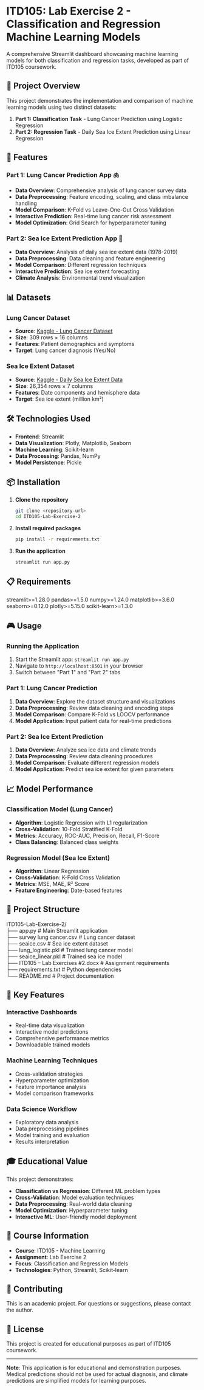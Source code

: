 # ITD105: Lab Exercise 2 - Classification and Regression Machine Learning Models

A comprehensive Streamlit dashboard showcasing machine learning models for both classification and regression tasks, developed as part of ITD105 coursework.

## 🎯 Project Overview

This project demonstrates the implementation and comparison of machine learning models using two distinct datasets:

1. **Part 1: Classification Task** - Lung Cancer Prediction using Logistic Regression
2. **Part 2: Regression Task** - Daily Sea Ice Extent Prediction using Linear Regression

## 🚀 Features

### Part 1: Lung Cancer Prediction App 🫁
- **Data Overview**: Comprehensive analysis of lung cancer survey data
- **Data Preprocessing**: Feature encoding, scaling, and class imbalance handling
- **Model Comparison**: K-Fold vs Leave-One-Out Cross Validation
- **Interactive Prediction**: Real-time lung cancer risk assessment
- **Model Optimization**: Grid Search for hyperparameter tuning

### Part 2: Sea Ice Extent Prediction App 🧊
- **Data Overview**: Analysis of daily sea ice extent data (1978-2019)
- **Data Preprocessing**: Data cleaning and feature engineering
- **Model Comparison**: Different regression techniques
- **Interactive Prediction**: Sea ice extent forecasting
- **Climate Analysis**: Environmental trend visualization

## 📊 Datasets

### Lung Cancer Dataset
- **Source**: [Kaggle - Lung Cancer Dataset](https://www.kaggle.com/datasets/nancyalaswad90/lung-cancer)
- **Size**: 309 rows × 16 columns
- **Features**: Patient demographics and symptoms
- **Target**: Lung cancer diagnosis (Yes/No)

### Sea Ice Extent Dataset
- **Source**: [Kaggle - Daily Sea Ice Extent Data](https://www.kaggle.com/datasets/nsidcorg/daily-sea-ice-extent-data)
- **Size**: 26,354 rows × 7 columns
- **Features**: Date components and hemisphere data
- **Target**: Sea ice extent (million km²)

## 🛠️ Technologies Used

- **Frontend**: Streamlit
- **Data Visualization**: Plotly, Matplotlib, Seaborn
- **Machine Learning**: Scikit-learn
- **Data Processing**: Pandas, NumPy
- **Model Persistence**: Pickle

## 📦 Installation

1. **Clone the repository**
   ```bash
   git clone <repository-url>
   cd ITD105-Lab-Exercise-2
   ```

2. **Install required packages**
   ```bash
   pip install -r requirements.txt
   ```

3. **Run the application**
   ```bash
   streamlit run app.py
   ```

## 📋 Requirements

streamlit>=1.28.0
pandas>=1.5.0
numpy>=1.24.0
matplotlib>=3.6.0
seaborn>=0.12.0
plotly>=5.15.0
scikit-learn>=1.3.0

## 🎮 Usage

### Running the Application

1. Start the Streamlit app: `streamlit run app.py`
2. Navigate to `http://localhost:8501` in your browser
3. Switch between "Part 1" and "Part 2" tabs

### Part 1: Lung Cancer Prediction
1. **Data Overview**: Explore the dataset structure and visualizations
2. **Data Preprocessing**: Review data cleaning and encoding steps
3. **Model Comparison**: Compare K-Fold vs LOOCV performance
4. **Model Application**: Input patient data for real-time predictions

### Part 2: Sea Ice Extent Prediction
1. **Data Overview**: Analyze sea ice data and climate trends
2. **Data Preprocessing**: Review data cleaning procedures
3. **Model Comparison**: Evaluate different regression models
4. **Model Application**: Predict sea ice extent for given parameters

## 📈 Model Performance

### Classification Model (Lung Cancer)
- **Algorithm**: Logistic Regression with L1 regularization
- **Cross-Validation**: 10-Fold Stratified K-Fold
- **Metrics**: Accuracy, ROC-AUC, Precision, Recall, F1-Score
- **Class Balancing**: Balanced class weights

### Regression Model (Sea Ice Extent)
- **Algorithm**: Linear Regression
- **Cross-Validation**: K-Fold Cross Validation
- **Metrics**: MSE, MAE, R² Score
- **Feature Engineering**: Date-based features

## 📁 Project Structure

ITD105-Lab-Exercise-2/  <br>
├── app.py                              # Main Streamlit application <br>
├── survey lung cancer.csv              # Lung cancer dataset   <br>
├── seaice.csv                          # Sea ice extent dataset    <br>
├── lung_logistic.pkl                   # Trained lung cancer model <br>
├── seaice_linear.pkl                   # Trained sea ice model <br>
├── ITD105 – Lab Exercises #2.docx      # Assignment requirements   <br>
├── requirements.txt                    # Python dependencies   <br>
└── README.md                          # Project documentation  <br>

## 🔬 Key Features

### Interactive Dashboards

- Real-time data visualization
- Interactive model predictions
- Comprehensive performance metrics
- Downloadable trained models

### Machine Learning Techniques
- Cross-validation strategies
- Hyperparameter optimization
- Feature importance analysis
- Model comparison frameworks

### Data Science Workflow
- Exploratory data analysis
- Data preprocessing pipelines
- Model training and evaluation
- Results interpretation

## 🎓 Educational Value

This project demonstrates:
- **Classification vs Regression**: Different ML problem types
- **Cross-Validation**: Model evaluation techniques
- **Data Preprocessing**: Real-world data cleaning
- **Model Optimization**: Hyperparameter tuning
- **Interactive ML**: User-friendly model deployment

## 📝 Course Information

- **Course**: ITD105 - Machine Learning
- **Assignment**: Lab Exercise 2
- **Focus**: Classification and Regression Models
- **Technologies**: Python, Streamlit, Scikit-learn

## 🤝 Contributing

This is an academic project. For questions or suggestions, please contact the author.

## 📄 License

This project is created for educational purposes as part of ITD105 coursework.

---

**Note**: This application is for educational and demonstration purposes. Medical predictions should not be used for actual diagnosis, and climate predictions are simplified models for learning purposes.